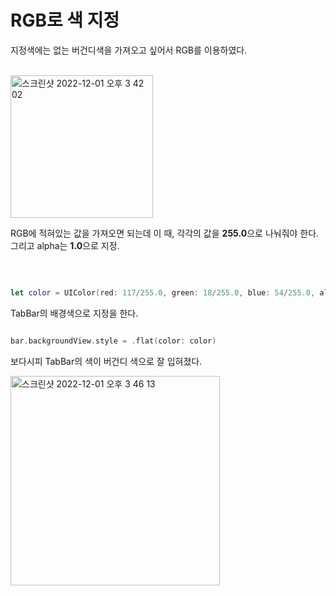 RGB로 색 지정 
=====

지정색에는 없는 버건디색을 가져오고 싶어서 RGB를 이용하였다. 

</br>

<img width="228" alt="스크린샷 2022-12-01 오후 3 42 02" src="https://user-images.githubusercontent.com/99719661/204986308-97b5fdf8-09d9-4b45-bc38-91ff52d7ed90.png">

</br>

RGB에 적혀있는 값을 가져오면 되는데 이 때, 각각의 값을 **255.0**으로 나눠줘야 한다. 그리고 alpha는 **1.0**으로 지정.

</br>

```swift

let color = UIColor(red: 117/255.0, green: 18/255.0, blue: 54/255.0, alpha: 1.0)

```

TabBar의 배경색으로 지정을 한다. 

```swift 

bar.backgroundView.style = .flat(color: color)

```          
보다시피 TabBar의 색이 버건디 색으로 잘 입혀졌다.      

<img width="335" alt="스크린샷 2022-12-01 오후 3 46 13" src="https://user-images.githubusercontent.com/99719661/204986890-0bc59de6-49ad-4673-aaf9-3369ef353ced.png">

     


















